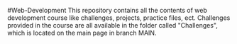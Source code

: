 #Web-Development
This repository contains all the contents of web development course like challenges, projects, practice files, ect.
Challenges provided in the course are all available in the folder called "Challenges", which is located on the main page in branch MAIN.
